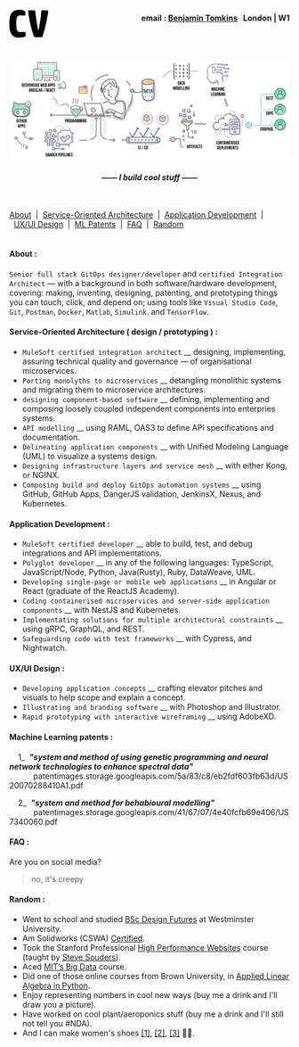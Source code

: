 <a name="cv"><img align="left" src="./images/CV-3.svg" height="50"/></a>
<h4 align="right">email&nbsp;:&nbsp;<a href="mailto:bentomkins@hotmail.com">Benjamin Tomkins</a>&nbsp;&nbsp;&nbsp;London | W1</h4>
<br><br>
<p align="center" ><a name="journey"><img src="./images/cv-art-8.svg" width="900"/></a></p>

<h4 align="center"><i>—— I build cool stuff ——</i></h4><br>

[About](#About)&nbsp;&nbsp;|&nbsp;&nbsp;[Service-Oriented Architecture](#SOA)&nbsp;&nbsp;|&nbsp;&nbsp;[Application Development](#APPS)&nbsp;&nbsp;|&nbsp;&nbsp;[UX/UI Design](#UI)&nbsp;&nbsp;|&nbsp;&nbsp;[ML Patents](#PATENTS)&nbsp;&nbsp;|&nbsp;&nbsp;[FAQ](#FAQ)&nbsp;&nbsp;|&nbsp;&nbsp;[Random](#Random)
<br><br>


#### <a name="About"></a>About :

`Senior full stack GitOps designer/developer` and `certified Integration Architect` — with a background in both software/hardware development, covering: making, inventing, designing, patenting, and prototyping things you can touch, click, and depend on; using tools like `Visual Studio Code`, `Git`, `Postman`, `Docker`, `Matlab`, `Simulink`. and `TensorFlow`.


#### <a name="SOA"></a>Service-Oriented Architecture ( design / prototyping ) :

+ `MuleSoft certified integration architect` __ designing, implementing, assuring technical quality and governance — of organisational microservices.
+ `Porting monolyths to microservices` __ detangling monolithic systems and migrating them to microservice architectures.
+ `designing component-based software` __ defining, implementing and composing loosely coupled independent components into enterpries systems.
+ `API modelling` __ using RAML, OAS3 to define API specifications and documentation.
+ `Delineating application components` __ with Unified Modeling Language (UML) to visualize a systems design.
+ `Designing infrastructure layers and service mesh` __ with either Kong, or NGINX.
+ `Composing build and deploy GitOps automation systems` __ using GitHub, GitHub Apps, DangerJS validation, JenkinsX, Nexus, and Kubernetes.

#### <a name="APPS"></a>Application Development :
+ `MuleSoft certified developer` __ able to build, test, and debug integrations and API implementations.
+ `Polyglot developer` __ in any of the following languages: TypeScript, JavaScript/Node, Python, Java(Rusty), Ruby, DataWeave, UML.
+ `Developing single-page or mobile web applications` __ in Angular or React (graduate of the ReactJS Academy).
+ `Coding containerised microservices and server-side application components` __ with NestJS and Kubernetes.
+ `Implementating solutions for multiple architectural constraints` __ using gRPC, GraphQL, and REST.
+ `Safeguarding code with test frameworks` __ with Cypress, and Nightwatch.


#### <a name="UI"></a>UX/UI Design :

+ `Developing application concepts` __ crafting elevator pitches and visuals to help scope and explain a concept.
+ `Illustrating and branding software` __ with Photoshop and Illustrator.
+ `Rapid prototyping with interactive wireframing` __ using AdobeXD.


#### <a name="PATENTS"></a>Machine Learning patents :
&nbsp;&nbsp;&nbsp;&nbsp;1_&nbsp;&nbsp;<b><i>"system and method of using genetic programming and neural network technologies to enhance spectral data"</i></b><br>
&nbsp;&nbsp;&nbsp;&nbsp;&nbsp;&nbsp;&nbsp;&nbsp;&nbsp;&nbsp;&nbsp;patentimages.storage.googleapis.com/5a/83/c8/eb2fdf603fb63d/US20070288410A1.pdf

&nbsp;&nbsp;&nbsp;&nbsp;2_&nbsp;&nbsp;<b><i>"system and method for behabioural modelling"</i></b><br>
&nbsp;&nbsp;&nbsp;&nbsp;&nbsp;&nbsp;&nbsp;&nbsp;&nbsp;&nbsp;&nbsp;patentimages.storage.googleapis.com/41/67/07/4e40fcfb69e406/US7340060.pdf


#### <a name="FAQ"></a>FAQ :
Are you on social media?
> no, it's creepy


#### <a name="Random"></a>Random :
+ Went to school and studied <a href="https://github.com/Benjamin-Tomkins/CV/blob/master/images/degree.jpg">BSc Design Futures</a> at Westminster University.
+ Am Solidworks (CSWA) <a href="https://github.com/Benjamin-Tomkins/CV/blob/master/images/solidworks.png">Certified</a>.
+ Took the Stanford Professional <a href="https://github.com/Benjamin-Tomkins/CV/blob/master/images/stanford.jpg">High Performance Websites</a> course (taught by <a href="https://stevesouders.com/about.php">Steve Souders</a>).
+ Aced <a href="https://github.com/Benjamin-Tomkins/CV/blob/master/images/big_data.png">MIT’s Big Data</a> course.
+ Did one of those online courses from Brown University, in <a href="https://github.com/Benjamin-Tomkins/CV/blob/master/images/linear_algebra.png">Applied Linear Algebra in Python</a>.
+ Enjoy representing numbers in cool new ways (buy me a drink and I'll draw you a picture).
+ Have worked on cool plant/aeroponics stuff (buy me a drink and I'll still not tell you #NDA).
+ And I can make women's shoes <a href="https://github.com/Benjamin-Tomkins/CV/blob/master/images/shoes_1.jpg">[1]</a>, <a href="https://github.com/Benjamin-Tomkins/CV/blob/master/images/shoes_2.jpg">[2]</a>, <a href="https://github.com/Benjamin-Tomkins/CV/blob/master/images/shoes_3.jpg">[3]</a> 🤷‍♀️.

